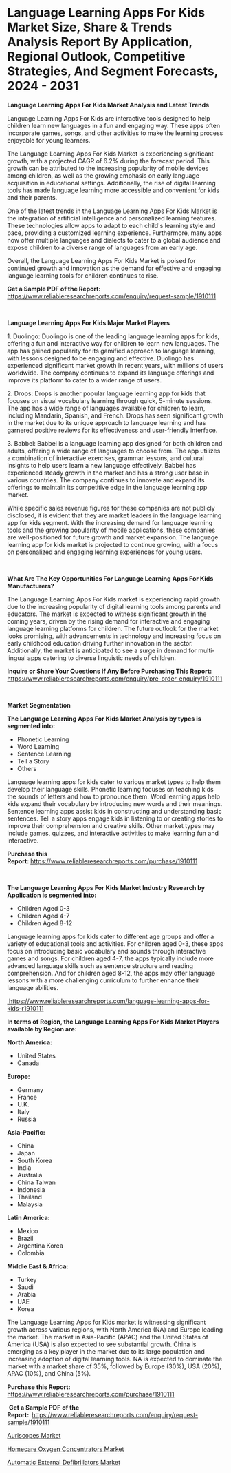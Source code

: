 <p><h1>Language Learning Apps For Kids Market Size, Share & Trends Analysis Report By Application, Regional Outlook, Competitive Strategies, And Segment Forecasts, 2024 - 2031</h1></p><p><strong>Language Learning Apps For Kids Market Analysis and Latest Trends</strong></p>
<p><p>Language Learning Apps For Kids are interactive tools designed to help children learn new languages in a fun and engaging way. These apps often incorporate games, songs, and other activities to make the learning process enjoyable for young learners.</p><p>The Language Learning Apps For Kids Market is experiencing significant growth, with a projected CAGR of 6.2% during the forecast period. This growth can be attributed to the increasing popularity of mobile devices among children, as well as the growing emphasis on early language acquisition in educational settings. Additionally, the rise of digital learning tools has made language learning more accessible and convenient for kids and their parents.</p><p>One of the latest trends in the Language Learning Apps For Kids Market is the integration of artificial intelligence and personalized learning features. These technologies allow apps to adapt to each child's learning style and pace, providing a customized learning experience. Furthermore, many apps now offer multiple languages and dialects to cater to a global audience and expose children to a diverse range of languages from an early age.</p><p>Overall, the Language Learning Apps For Kids Market is poised for continued growth and innovation as the demand for effective and engaging language learning tools for children continues to rise.</p></p>
<p><strong>Get a Sample PDF of the Report:&nbsp;</strong> <a href="https://www.reliableresearchreports.com/enquiry/request-sample/1910111">https://www.reliableresearchreports.com/enquiry/request-sample/1910111</a></p>
<p>&nbsp;</p>
<p><strong>Language Learning Apps For Kids Major Market Players</strong></p>
<p><p>1. Duolingo: Duolingo is one of the leading language learning apps for kids, offering a fun and interactive way for children to learn new languages. The app has gained popularity for its gamified approach to language learning, with lessons designed to be engaging and effective. Duolingo has experienced significant market growth in recent years, with millions of users worldwide. The company continues to expand its language offerings and improve its platform to cater to a wider range of users.</p><p>2. Drops: Drops is another popular language learning app for kids that focuses on visual vocabulary learning through quick, 5-minute sessions. The app has a wide range of languages available for children to learn, including Mandarin, Spanish, and French. Drops has seen significant growth in the market due to its unique approach to language learning and has garnered positive reviews for its effectiveness and user-friendly interface.</p><p>3. Babbel: Babbel is a language learning app designed for both children and adults, offering a wide range of languages to choose from. The app utilizes a combination of interactive exercises, grammar lessons, and cultural insights to help users learn a new language effectively. Babbel has experienced steady growth in the market and has a strong user base in various countries. The company continues to innovate and expand its offerings to maintain its competitive edge in the language learning app market.</p><p>While specific sales revenue figures for these companies are not publicly disclosed, it is evident that they are market leaders in the language learning app for kids segment. With the increasing demand for language learning tools and the growing popularity of mobile applications, these companies are well-positioned for future growth and market expansion. The language learning app for kids market is projected to continue growing, with a focus on personalized and engaging learning experiences for young users.</p></p>
<p>&nbsp;</p>
<p><strong>What Are The Key Opportunities For Language Learning Apps For Kids Manufacturers?</strong></p>
<p><p>The Language Learning Apps For Kids market is experiencing rapid growth due to the increasing popularity of digital learning tools among parents and educators. The market is expected to witness significant growth in the coming years, driven by the rising demand for interactive and engaging language learning platforms for children. The future outlook for the market looks promising, with advancements in technology and increasing focus on early childhood education driving further innovation in the sector. Additionally, the market is anticipated to see a surge in demand for multi-lingual apps catering to diverse linguistic needs of children.</p></p>
<p><strong>Inquire or Share Your Questions If Any Before Purchasing This Report:</strong> <a href="https://www.reliableresearchreports.com/enquiry/pre-order-enquiry/1910111">https://www.reliableresearchreports.com/enquiry/pre-order-enquiry/1910111</a></p>
<p>&nbsp;</p>
<p><strong>Market Segmentation</strong></p>
<p><strong>The Language Learning Apps For Kids Market Analysis by types is segmented into:</strong></p>
<p><ul><li>Phonetic Learning</li><li>Word Learning</li><li>Sentence Learning</li><li>Tell a Story</li><li>Others</li></ul></p>
<p><p>Language learning apps for kids cater to various market types to help them develop their language skills. Phonetic learning focuses on teaching kids the sounds of letters and how to pronounce them. Word learning apps help kids expand their vocabulary by introducing new words and their meanings. Sentence learning apps assist kids in constructing and understanding basic sentences. Tell a story apps engage kids in listening to or creating stories to improve their comprehension and creative skills. Other market types may include games, quizzes, and interactive activities to make learning fun and interactive.</p></p>
<p><strong>Purchase this Report:&nbsp;</strong><a href="https://www.reliableresearchreports.com/purchase/1910111">https://www.reliableresearchreports.com/purchase/1910111</a></p>
<p>&nbsp;</p>
<p><strong>The Language Learning Apps For Kids Market Industry Research by Application is segmented into:</strong></p>
<p><ul><li>Children Aged 0-3</li><li>Children Aged 4-7</li><li>Children Aged 8-12</li></ul></p>
<p><p>Language learning apps for kids cater to different age groups and offer a variety of educational tools and activities. For children aged 0-3, these apps focus on introducing basic vocabulary and sounds through interactive games and songs. For children aged 4-7, the apps typically include more advanced language skills such as sentence structure and reading comprehension. And for children aged 8-12, the apps may offer language lessons with a more challenging curriculum to further enhance their language abilities.</p></p>
<p><a href="https://www.reliableresearchreports.com/language-learning-apps-for-kids-r1910111">&nbsp;https://www.reliableresearchreports.com/language-learning-apps-for-kids-r1910111</a></p>
<p><strong>In terms of Region, the Language Learning Apps For Kids Market Players available by Region are:</strong></p>
<p>
    <p> <strong> North America: </strong>
        <ul>
            <li>United States</li>
            <li>Canada</li>
        </ul>
        </p> 
    <p> <strong> Europe: </strong>
        <ul>
            <li>Germany</li>
            <li>France</li>
            <li>U.K.</li>
            <li>Italy</li>
            <li>Russia</li>
        </ul>
        </p> 
    <p> <strong> Asia-Pacific: </strong>
        <ul>
            <li>China</li>
            <li>Japan</li>
            <li>South Korea</li>
            <li>India</li>
            <li>Australia</li>
            <li>China Taiwan</li>
            <li>Indonesia</li>
            <li>Thailand</li>
            <li>Malaysia</li>
        </ul>
        </p> 
    <p> <strong> Latin America: </strong>
        <ul>
            <li>Mexico</li>
            <li>Brazil</li>
            <li>Argentina Korea</li>
            <li>Colombia</li>
        </ul>
        </p> 
    <p> <strong> Middle East & Africa: </strong>
        <ul>
            <li>Turkey</li>
            <li>Saudi</li>
            <li>Arabia</li>
            <li>UAE</li>
            <li>Korea</li>
        </ul>
    </p>
    </p>
<p><p>The Language Learning Apps for Kids market is witnessing significant growth across various regions, with North America (NA) and Europe leading the market. The market in Asia-Pacific (APAC) and the United States of America (USA) is also expected to see substantial growth. China is emerging as a key player in the market due to its large population and increasing adoption of digital learning tools. NA is expected to dominate the market with a market share of 35%, followed by Europe (30%), USA (20%), APAC (10%), and China (5%).</p></p>
<p><strong>Purchase this Report: </strong><a href="https://www.reliableresearchreports.com/purchase/1910111">https://www.reliableresearchreports.com/purchase/1910111</a></p>
<p>&nbsp;<strong>Get a Sample PDF of the Report:&nbsp;&nbsp;</strong><a href="https://www.reliableresearchreports.com/enquiry/request-sample/1910111">https://www.reliableresearchreports.com/enquiry/request-sample/1910111</a></p>
<p><strong></strong></p>
<p><p><a href="https://view.publitas.com/reportprime-1/an-in-depth-analysis-of-the-global-auriscopes-market-scope-and-its-rapid-growing-9-1-cagr-forcasted-for-period-from-2024-to-2031/">Auriscopes Market</a></p><p><a href="https://view.publitas.com/reportprime-1/homecare-oxygen-concentrators-industry-analysis-report-its-market-size-growing-with-a-cagr-of-14-1-by-applications-types-and-region-forecasted-for-period-from-2024-to-2031/">Homecare Oxygen Concentrators Market</a></p><p><a href="https://view.publitas.com/reportprime-1/global-automatic-external-defibrillators-market-focus-on-application-end-use-industry-type-equipment-and-region-analysis-and-forecast-2024-2031/">Automatic External Defibrillators Market</a></p></p>